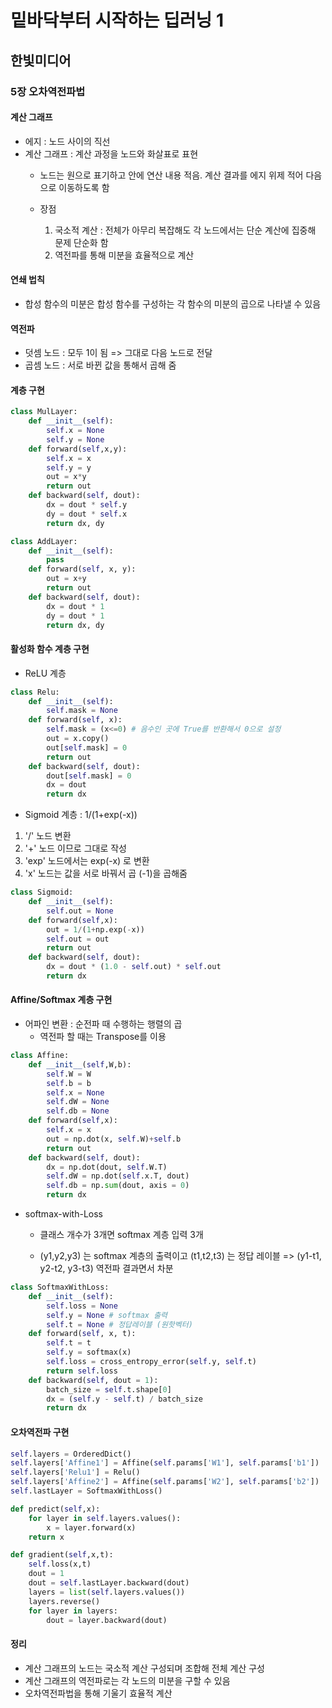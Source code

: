 # 밑바닥부터 시작하는 딥러닝 1
## 한빛미디어
### 5장 오차역전파법

#### 계산 그래프
- 에지 : 노드 사이의 직선
- 계산 그래프 : 계산 과정을 노드와 화살표로 표현
    - 노드는 원으로 표기하고 안에 연산 내용 적음. 계산 결과를 에지 위제 적어 다음으로 이동하도록 함

    - 장점
        1. 국소적 계산 : 전체가 아무리 복잡해도 각 노드에서는 단순 계산에 집중해 문제 단순화 함
        2. 역전파를 통해 미분을 효율적으로 계산

#### 연쇄 법칙
- 합성 함수의 미분은 합성 함수를 구성하는 각 함수의 미분의 곱으로 나타낼 수 있음

#### 역전파
- 덧셈 노드 : 모두 1이 됨 => 그대로 다음 노드로 전달
- 곱셈 노드 : 서로 바뀐 값을 통해서 곱해 줌

#### 계층 구현
```python
class MulLayer:
    def __init__(self):
        self.x = None
        self.y = None
    def forward(self,x,y):
        self.x = x
        self.y = y
        out = x*y
        return out
    def backward(self, dout):
        dx = dout * self.y
        dy = dout * self.x
        return dx, dy

class AddLayer:
    def __init__(self):
        pass
    def forward(self, x, y):
        out = x+y
        return out
    def backward(self, dout):
        dx = dout * 1
        dy = dout * 1
        return dx, dy
```

#### 활성화 함수 계층 구현
- ReLU 계층
```python
class Relu:
    def __init__(self):
        self.mask = None
    def forward(self, x):
        self.mask = (x<=0) # 음수인 곳에 True를 반환해서 0으로 설정
        out = x.copy()
        out[self.mask] = 0
        return out
    def backward(self, dout):
        dout[self.mask] = 0
        dx = dout
        return dx
```

- Sigmoid 계층 : 1/(1+exp(-x))
1. '/' 노드 변환
2. '+' 노드 이므로 그대로 작성
3. 'exp' 노드에서는 exp(-x) 로 변환
4. 'x' 노드는 값을 서로 바꿔서 곱 (-1)을 곱해줌
```python
class Sigmoid:
    def __init__(self):
        self.out = None
    def forward(self,x):
        out = 1/(1+np.exp(-x))
        self.out = out
        return out
    def backward(self, dout):
        dx = dout * (1.0 - self.out) * self.out
        return dx
```

#### Affine/Softmax 계층 구현
- 어파인 변환 : 순전파 때 수행하는 행렬의 곱
    - 역전파 할 때는 Transpose를 이용
```python
class Affine:
    def __init__(self,W,b):
        self.W = W
        self.b = b
        self.x = None
        self.dW = None
        self.db = None
    def forward(self,x):
        self.x = x
        out = np.dot(x, self.W)+self.b
        return out
    def backward(self, dout):
        dx = np.dot(dout, self.W.T)
        self.dW = np.dot(self.x.T, dout)
        self.db = np.sum(dout, axis = 0)
        return dx

```

- softmax-with-Loss
    - 클래스 개수가 3개면 softmax 계층 입력 3개

    - (y1,y2,y3) 는 softmax 계층의 출력이고 (t1,t2,t3) 는 정답 레이블 => (y1-t1, y2-t2, y3-t3) 역전파 결과면서 차분
```python
class SoftmaxWithLoss:
    def __init__(self):
        self.loss = None
        self.y = None # softmax 출력
        self.t = None # 정답레이블 (원핫벡터)
    def forward(self, x, t):
        self.t = t
        self.y = softmax(x)
        self.loss = cross_entropy_error(self.y, self.t)
        return self.loss
    def backward(self, dout = 1):
        batch_size = self.t.shape[0]
        dx = (self.y - self.t) / batch_size
        return dx
```

#### 오차역전파 구현
```python
self.layers = OrderedDict()
self.layers['Affine1'] = Affine(self.params['W1'], self.params['b1'])
self.layers['Relu1'] = Relu()
self.layers['Affine2'] = Affine(self.params['W2'], self.params['b2'])
self.lastLayer = SoftmaxWithLoss()

def predict(self,x):
    for layer in self.layers.values():
        x = layer.forward(x)
    return x

def gradient(self,x,t):
    self.loss(x,t)
    dout = 1
    dout = self.lastLayer.backward(dout)
    layers = list(self.layers.values())
    layers.reverse()
    for layer in layers:
        dout = layer.backward(dout)
```

#### 정리
- 계산 그래프의 노드는 국소적 계산 구성되며 조합해 전체 계산 구성
- 계산 그래프의 역전파로는 각 노드의 미분을 구할 수 있음
- 오차역전파법을 통해 기울기 효율적 계산
